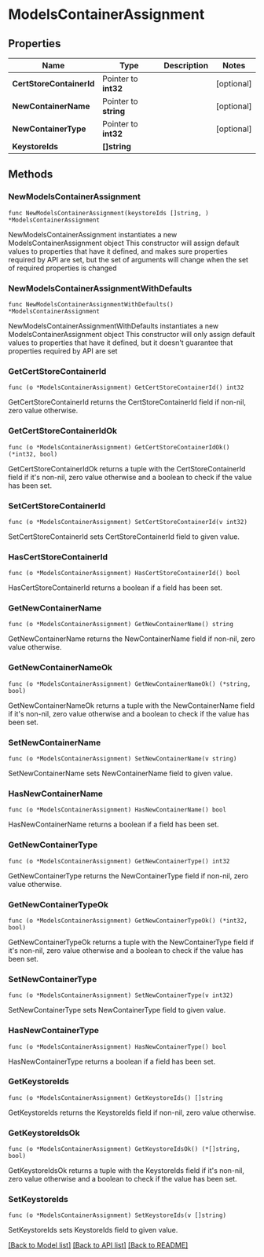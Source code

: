 # ModelsContainerAssignment

## Properties

Name | Type | Description | Notes
------------ | ------------- | ------------- | -------------
**CertStoreContainerId** | Pointer to **int32** |  | [optional] 
**NewContainerName** | Pointer to **string** |  | [optional] 
**NewContainerType** | Pointer to **int32** |  | [optional] 
**KeystoreIds** | **[]string** |  | 

## Methods

### NewModelsContainerAssignment

`func NewModelsContainerAssignment(keystoreIds []string, ) *ModelsContainerAssignment`

NewModelsContainerAssignment instantiates a new ModelsContainerAssignment object
This constructor will assign default values to properties that have it defined,
and makes sure properties required by API are set, but the set of arguments
will change when the set of required properties is changed

### NewModelsContainerAssignmentWithDefaults

`func NewModelsContainerAssignmentWithDefaults() *ModelsContainerAssignment`

NewModelsContainerAssignmentWithDefaults instantiates a new ModelsContainerAssignment object
This constructor will only assign default values to properties that have it defined,
but it doesn't guarantee that properties required by API are set

### GetCertStoreContainerId

`func (o *ModelsContainerAssignment) GetCertStoreContainerId() int32`

GetCertStoreContainerId returns the CertStoreContainerId field if non-nil, zero value otherwise.

### GetCertStoreContainerIdOk

`func (o *ModelsContainerAssignment) GetCertStoreContainerIdOk() (*int32, bool)`

GetCertStoreContainerIdOk returns a tuple with the CertStoreContainerId field if it's non-nil, zero value otherwise
and a boolean to check if the value has been set.

### SetCertStoreContainerId

`func (o *ModelsContainerAssignment) SetCertStoreContainerId(v int32)`

SetCertStoreContainerId sets CertStoreContainerId field to given value.

### HasCertStoreContainerId

`func (o *ModelsContainerAssignment) HasCertStoreContainerId() bool`

HasCertStoreContainerId returns a boolean if a field has been set.

### GetNewContainerName

`func (o *ModelsContainerAssignment) GetNewContainerName() string`

GetNewContainerName returns the NewContainerName field if non-nil, zero value otherwise.

### GetNewContainerNameOk

`func (o *ModelsContainerAssignment) GetNewContainerNameOk() (*string, bool)`

GetNewContainerNameOk returns a tuple with the NewContainerName field if it's non-nil, zero value otherwise
and a boolean to check if the value has been set.

### SetNewContainerName

`func (o *ModelsContainerAssignment) SetNewContainerName(v string)`

SetNewContainerName sets NewContainerName field to given value.

### HasNewContainerName

`func (o *ModelsContainerAssignment) HasNewContainerName() bool`

HasNewContainerName returns a boolean if a field has been set.

### GetNewContainerType

`func (o *ModelsContainerAssignment) GetNewContainerType() int32`

GetNewContainerType returns the NewContainerType field if non-nil, zero value otherwise.

### GetNewContainerTypeOk

`func (o *ModelsContainerAssignment) GetNewContainerTypeOk() (*int32, bool)`

GetNewContainerTypeOk returns a tuple with the NewContainerType field if it's non-nil, zero value otherwise
and a boolean to check if the value has been set.

### SetNewContainerType

`func (o *ModelsContainerAssignment) SetNewContainerType(v int32)`

SetNewContainerType sets NewContainerType field to given value.

### HasNewContainerType

`func (o *ModelsContainerAssignment) HasNewContainerType() bool`

HasNewContainerType returns a boolean if a field has been set.

### GetKeystoreIds

`func (o *ModelsContainerAssignment) GetKeystoreIds() []string`

GetKeystoreIds returns the KeystoreIds field if non-nil, zero value otherwise.

### GetKeystoreIdsOk

`func (o *ModelsContainerAssignment) GetKeystoreIdsOk() (*[]string, bool)`

GetKeystoreIdsOk returns a tuple with the KeystoreIds field if it's non-nil, zero value otherwise
and a boolean to check if the value has been set.

### SetKeystoreIds

`func (o *ModelsContainerAssignment) SetKeystoreIds(v []string)`

SetKeystoreIds sets KeystoreIds field to given value.



[[Back to Model list]](../README.md#documentation-for-models) [[Back to API list]](../README.md#documentation-for-api-endpoints) [[Back to README]](../README.md)


